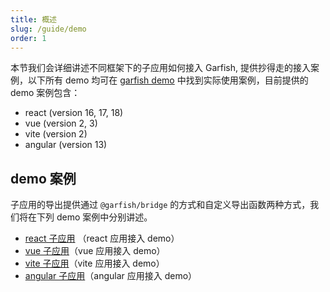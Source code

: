 ```yaml
---
title: 概述
slug: /guide/demo
order: 1
---
```


本节我们会详细讲述不同框架下的子应用如何接入 Garfish, 提供抄得走的接入案例，以下所有 demo 均可在 [garfish demo](https://github.com/modern-js-dev/garfish/tree/main/dev) 中找到实际使用案例，目前提供的 demo 案例包含：

- react (version 16, 17, 18)
- vue (version 2, 3)
- vite (version 2)
- angular (version 13)
## demo 案例

子应用的导出提供通过 `@garfish/bridge` 的方式和自定义导出函数两种方式，我们将在下列 demo 案例中分别讲述。

- [react 子应用](/guide/demo/react) （react 应用接入 demo）
- [vue 子应用](/guide/demo/vue)（vue 应用接入 demo）
- [vite 子应用](/guide/demo/vite)（vite 应用接入 demo）
- [angular 子应用](/guide/demo/angular)（angular 应用接入 demo）
